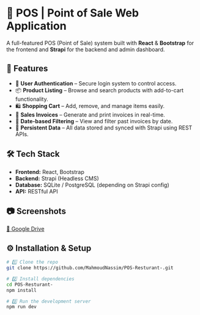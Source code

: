 # 🛒 POS | Point of Sale Web Application

A full-featured POS (Point of Sale) system built with **React** & **Bootstrap** for the frontend and **Strapi** for the backend and admin dashboard.

## 🚀 Features
- 🔐 **User Authentication** – Secure login system to control access.
- 📦 **Product Listing** – Browse and search products with add-to-cart functionality.
- 🛍 **Shopping Cart** – Add, remove, and manage items easily.
- 🧾 **Sales Invoices** – Generate and print invoices in real-time.
- 📅 **Date-based Filtering** – View and filter past invoices by date.
- 🔄 **Persistent Data** – All data stored and synced with Strapi using REST APIs.

## 🛠 Tech Stack
- **Frontend:** React, Bootstrap
- **Backend:** Strapi (Headless CMS)
- **Database:** SQLite / PostgreSQL (depending on Strapi config)
- **API:** RESTful API

## 📷 Screenshots

[📂 Google Drive](https://drive.google.com/file/d/1SXjGOrs0FTWKBOEWfH8bQUfgjPcAS29G/view?usp=sharing)


## ⚙️ Installation & Setup
```bash
# 1️⃣ Clone the repo
git clone https://github.com/MahmoudNassim/POS-Resturant-.git

# 2️⃣ Install dependencies
cd POS-Resturant-
npm install

# 3️⃣ Run the development server
npm run dev
